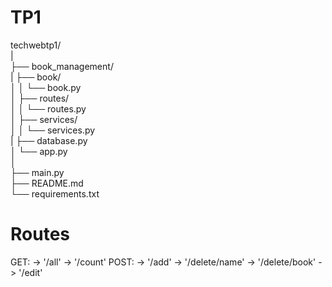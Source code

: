 # TP1

techwebtp1/  
|  
├── book_management/  
|   ├── book/  
│   │   └── book.py  
│   ├── routes/  
│   │   └── routes.py  
│   ├── services/  
│   │   └── services.py  
|   ├── database.py  
│   └── app.py  
│  
├── main.py  
├── README.md  
└── requirements.txt  

# Routes


GET:
    -> '/all'
    -> '/count'
POST:
    -> '/add'
    -> '/delete/name'
    -> '/delete/book'
    -> '/edit'
        